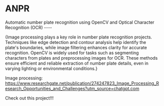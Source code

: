 # ANPR
Automatic number plate recognition using OpenCV and Optical Character Recognition (OCR) ----

{Image processing plays a key role in number plate recognition projects. Techniques like edge detection and contour analysis help identify the plate's boundaries, while image filtering enhances clarity for accurate recognition. OpenCV is widely used for tasks such as segmenting characters from plates and preprocessing images for OCR. These methods ensure efficient and reliable extraction of number plate details, even in varying lighting or environmental conditions.}


Image processing:
https://www.researchgate.net/publication/274247823_Image_Processing_Research_Opportunities_and_Challenges?utm_source=chatgpt.com

Check out this project!!!
